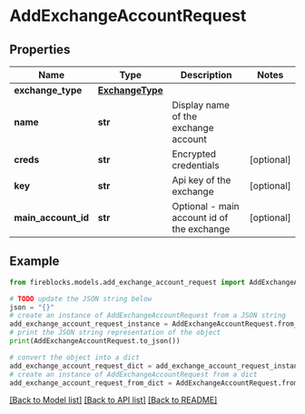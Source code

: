 # AddExchangeAccountRequest


## Properties

Name | Type | Description | Notes
------------ | ------------- | ------------- | -------------
**exchange_type** | [**ExchangeType**](ExchangeType.md) |  | 
**name** | **str** | Display name of the exchange account | 
**creds** | **str** | Encrypted credentials | [optional] 
**key** | **str** | Api key of the exchange | [optional] 
**main_account_id** | **str** | Optional - main account id of the exchange | [optional] 

## Example

```python
from fireblocks.models.add_exchange_account_request import AddExchangeAccountRequest

# TODO update the JSON string below
json = "{}"
# create an instance of AddExchangeAccountRequest from a JSON string
add_exchange_account_request_instance = AddExchangeAccountRequest.from_json(json)
# print the JSON string representation of the object
print(AddExchangeAccountRequest.to_json())

# convert the object into a dict
add_exchange_account_request_dict = add_exchange_account_request_instance.to_dict()
# create an instance of AddExchangeAccountRequest from a dict
add_exchange_account_request_from_dict = AddExchangeAccountRequest.from_dict(add_exchange_account_request_dict)
```
[[Back to Model list]](../README.md#documentation-for-models) [[Back to API list]](../README.md#documentation-for-api-endpoints) [[Back to README]](../README.md)



